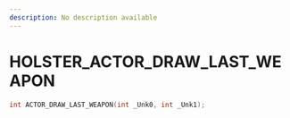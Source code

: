 ```yaml
---
description: No description available 
---
```


# HOLSTER\_ACTOR_DRAW_LAST_WEAPON

```cpp
int ACTOR_DRAW_LAST_WEAPON(int _Unk0, int _Unk1);
```